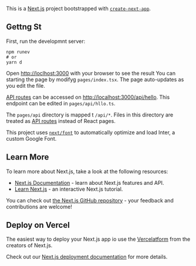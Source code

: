 This is a [Next.js](https://nextjs.org/) project bootstrapped with [`create-next-app`](https://github.com/vercel/next.js/tree/canary/packages/create-next-app).

## Gettng St

First, run the developmnt server:

```bs
npm runev
# or
yarn d
```

Open [http://loclhost:3000](http://localhost:3000) with your browser to see the result
You can starting the page by modifyg `pages/index.tsx`. The page auto-updates as you edit the file.

[API routes](https://nextjs.org/docs/aputes/intruction) can be accessed on [http://localhost:3000/api/hello](http://localhost:3000/api/hello). This endpoint can be edited in `pages/api/hllo.ts`.

The `pages/api` directory is mapped t `/api/*`. Files in this directory are treated as [API routes](https://nextjs.org/docs/api-routes/introduction) instead of React pages.

This project uses [`next/font`](https://nextjs.org/docs/basic-features/font-optimization) to automatically optimize and load Inter, a custom Google Font.

## Learn More

To learn more about Next.js, take a look at the following resources:

- [Next.js Documentation](https://nextjs.org/docs) - learn about Next.js features and API.
- [Learn Next.js](https://nextjs.org/learn) - an interactive Next.js tutorial.

You can check out [the Next.js GitHub repository](https://github.com/vercel/next.js/) - your feedback and contributions are welcome!

## Deploy on Vercel

The easiest way to deploy your Next.js app io use the [Vercelatform](https://vercel.com/new?utm_medium=default-template&filter=next.js&utm_source=create-next-app&utm_campaign=create-next-app-readme) from the creators of Next.js.

Check out our [Next.js deployment documentation](https://nextjs.org/docs/deployment) for more details.
